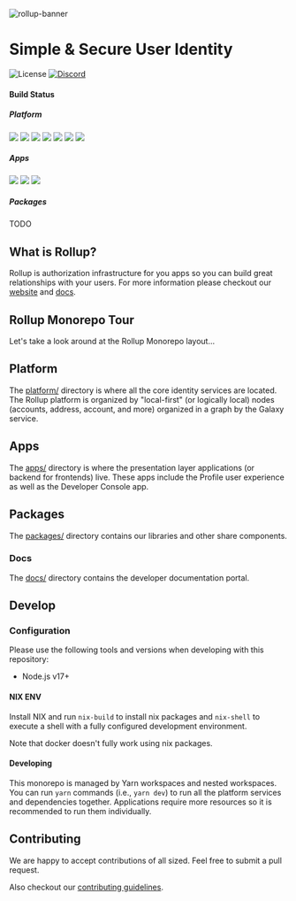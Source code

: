 ![rollup-banner](https://user-images.githubusercontent.com/695698/215112757-531aba51-9539-4512-9c94-82923c1891fc.png)

# Simple & Secure ‍User Identity

![License](https://img.shields.io/github/license/proofzero/rollupid)
[![Discord](https://img.shields.io/discord/790660849471062046?label=Discord)](https://discord.gg/UgwAsJf6C5)

#### Build Status

##### Platform

![](https://github.com/proofzero/rollupid/actions/workflows/main-galaxy.yaml/badge.svg)
![](https://github.com/proofzero/rollupid/actions/workflows/main-edges.yaml/badge.svg)
![](https://github.com/proofzero/rollupid/actions/workflows/main-starbase.yaml/badge.svg)
![](https://github.com/proofzero/rollupid/actions/workflows/main-access.yaml/badge.svg)
![](https://github.com/proofzero/rollupid/actions/workflows/main-address.yaml/badge.svg)
![](https://github.com/proofzero/rollupid/actions/workflows/main-account.yaml/badge.svg)
![](https://github.com/proofzero/rollupid/actions/workflows/main-images.yaml/badge.svg)

##### Apps

![](https://github.com/proofzero/rollupid/actions/workflows/main-profile.yaml/badge.svg)
![](https://github.com/proofzero/rollupid/actions/workflows/main-console.yaml/badge.svg)
![](https://github.com/proofzero/rollupid/actions/workflows/main-passport.yaml/badge.svg)

##### Packages

TODO

## What is Rollup?

Rollup is authorization infrastructure for you apps so you can build great relationships with your users. For more information please checkout our [website](https://rollup.id) and [docs](https://docs.rollup.id).

## Rollup Monorepo Tour

Let's take a look around at the Rollup Monorepo layout...

## Platform

The [platform/](platform) directory is where all the core identity services are located. The Rollup platform is organized by "local-first" (or logically local) nodes (accounts, address, account, and more) organized in a graph by the Galaxy service.

## Apps

The [apps/](apps) directory is where the presentation layer applications (or backend for frontends) live. These apps include the Profile user experience as well as the Developer Console app.

## Packages

The [packages/](packages/) directory contains our libraries and other share components.

### Docs

The [docs/](docs/) directory contains the developer documentation portal.

## Develop

### Configuration

Please use the following tools and versions when developing with this repository:

- Node.js v17+

#### NIX ENV

Install NIX and run `nix-build` to install nix packages and `nix-shell` to execute a shell with a fully configured development environment.

Note that docker doesn't fully work using nix packages.

#### Developing

This monorepo is managed by Yarn workspaces and nested workspaces. You can run `yarn` commands (i.e., `yarn dev`) to run all the platform services and dependencies together. Applications require more resources so it is recommended to run them individually.

## Contributing

We are happy to accept contributions of all sized. Feel free to submit a pull request.

Also checkout our [contributing guidelines](https://docs.rollup.id).

